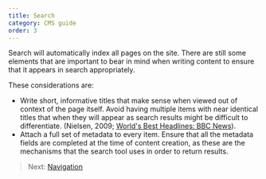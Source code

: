 ```yaml
---
title: Search
category: CMS guide
order: 3
---
```


Search will automatically index all pages on the site. There are still some elements that are important to bear in mind when writing content to ensure that it appears in search appropriately.

These considerations are:

-   Write short, informative titles that make sense when viewed out of context of the page itself. Avoid having multiple items with near identical titles that when they will appear as search results might be difficult to differentiate. (Nielsen, 2009; [World&#39;s Best Headlines: BBC News](http://www.nngroup.com/articles/worlds-best-headlines-bbc-news/)).
-   Attach a full set of metadata to every item. Ensure that all the metadata fields are completed at the time of content creation, as these are the mechanisms that the search tool uses in order to return results.

> Next: [Navigation](../navigation)
